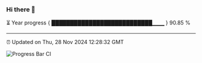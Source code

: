 ### Hi there 👋

⏳ Year progress { ███████████████████████████▁▁▁ } 90.85 %

---

⏰ Updated on Thu, 28 Nov 2024 12:28:32 GMT

![Progress Bar CI](https://github.com/liununu/liununu/workflows/Progress%20Bar%20CI/badge.svg)
